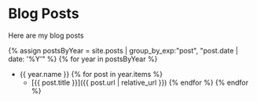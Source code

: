 ---
---

# Blog Posts

Here are my blog posts

{% assign postsByYear = site.posts | group_by_exp:"post", "post.date | date:
'%Y'" %}
{% for year in postsByYear %}
* {{ year.name }}
  {% for post in year.items %}
  * [{{ post.title }}]({{ post.url | relative_url }})
  {% endfor %}
{% endfor %}
